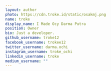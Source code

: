 ```yaml
---
layout: author
photo: https://cdn.troke.id/static/osakmj.png
name: troke
display_name: I Made Ocy Darma Putra
position: Owner
bio: Just a developer.
github_username: troke12
facebook_username: trokee12
twitter_username: darma.ochi
instagram_username: troke_ochi
linkedin_username: troke
medium_username: ""
---
```

